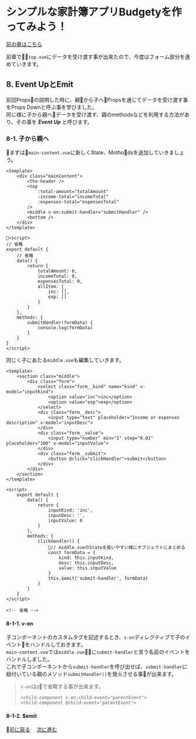 # シンプルな家計簿アプリBudgetyを作ってみよう！
[前の章はこちら](./page5.md)

前章で`top.vue`にデータを受け渡す事が出来たので、今度はフォーム部分を進めていきます。  

## 8. Event UpとEmit
前回Propsの説明した時に、親から子へPropsを通じてデータを受け渡す事をProps Downと呼ぶ事を学びました。  
同じ様に子から親へデータを受け渡す、親のmethodsなどを利用する方法があり、その事を ***Event Up*** と呼びます。  

### 8-1. 子から親へ
まずは`main-content.vue`に新しくState、Mothodsを追加していきましょう。

```vue
<template>
    <div class="mainContent">
        <the-header />
        <top
            :total-amount="totalAmount"
            :income-total="incomeTotal"
            :expenses-total="expensesTotal"
        />
        <middle v-on:submit-handler="submitHandler" />
        <bottom />
    </div>
</template>

<script>
// 省略
export default {
    // 省略
    data() {
        return {
            totalAmount: 0,
            incomeTotal: 0,
            expensesTotal: 0,
            allItem: {
                inc: [],
                exp: []
            }
        }
    },
    methods: {
        submitHandler(formData) {
            console.log(formData)
        }
    }
}
</script>
```

同じく子にあたる`middle.vue`も編集していきます。
```vue
<template>
    <section class="middle">
        <div class="form">
            <select class="form__kind" name="kind" v-model="inputKind">
                <option value="inc">inc</option>
                <option value="exp">exp</option>
            </select>
            <div class="form__desc">
                <input type="text" placeholder="Income or expenses description" v-model="inputDesc">
            </div>
            <div class="form__value">
                <input type="number" min="1" step="0.01" placeholder="100" v-model="inputValue">
            </div>
            <div class="form__submit">
                <button @click="clickHandler">submit</button>
            </div>
        </div>
    </section>
</template>

<script>
    export default {
        data() {
            return {
                inputKind: 'inc',
                inputDesc: '',
                inputValue: 0
            }
        },
        methods: {
            clickHandler() {
                // middle.vueのStateを扱いやすい様にオブジェクトにまとめる
                const formData = {
                    kind: this.inputKind,
                    desc: this.inputDesc,
                    value: this.inputValue
                }
                this.$emit('submit-handler', formData)
            }
        }
    }
</script>

<!-- 省略 -->
```

#### 8-1-1. v-on
子コンポーネントのカスタムタグを記述するとき、`v-on`ディレクティブで子のイベントをハンドルしておきます。  
`main-content.vue`では`middle.vue`に`submit-handler`と言う名前のイベントをハンドルしました。  
これで子コンポーネントから`submit-handler`を呼び出せば、`submit-handler`に紐付いている親のメソッド`submitHandler()`を発火させる事が出来ます。

> `v-on`は`@`で省略する事が出来ます。
> ```vue
> <child-component v-on:child-event="parentEvent">
> <child-component @child-event="parentEvent">
> ```

#### 8-1-2. $emit



[前に戻る](./page5.md)　 [次に進む](./page7.md) 